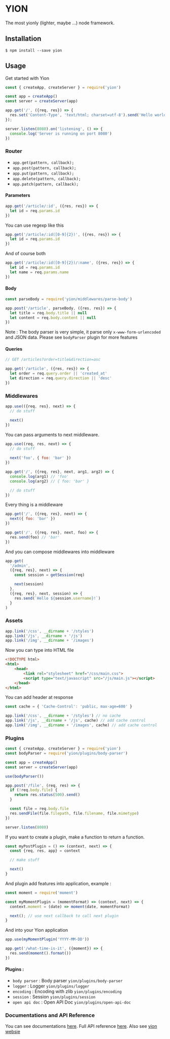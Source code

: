 # YION

The most yionly (lighter, maybe ...) node framework.

## Installation

```
$ npm install --save yion
```

## Usage

Get started with Yion

```javascript
const { createApp, createServer } = require('yion')

const app = createApp()
const server = createServer(app)

app.get('/', ({req, res}) => {
  res.set('Content-Type', 'text/html; charset=utf-8').send('Hello world!');
});

server.listen(8080).on('listening', () => {
  console.log('Server is running on port 8080')
})
```

### Router

 * `app.get(pattern, callback);`
 * `app.post(pattern, callback);`
 * `app.put(pattern, callback);`
 * `app.delete(pattern, callback);`
 * `app.patch(pattern, callback);`

#### Parameters

```javascript
app.get('/article/:id', ({res, res}) => {
  let id = req.params.id
})
```

You can use regexp like this

```javascript
app.get('/article/:id([0-9]{2})', ({res, res}) => {
  let id = req.params.id
})
```

And of course both

```javascript
app.get('/article/:id([0-9]{2})/:name', ({res, res}) => {
  let id = req.params.id
  let name = req.params.name
})
```

#### Body

```javascript
const parseBody = require('yion/middlewares/parse-body')

app.post('/article', parseBody, ({res, res}) => {
  let title = req.body.title || null
  let content = req.body.content || null
})
```
Note : The body parser is very simple, it parse only `x-www-form-urlencoded` and JSON data. Please see `bodyParser` plugin for more features

#### Queries

```javascript
// GET /articles?order=title&direction=asc

app.get('/article', ({res, res}) => {
  let order = req.query.order || 'created_at'
  let direction = req.query.direction || 'desc'
})
```

### Middlewares

```javascript
app.use(({req, res}, next) => {
  // do stuff

  next()
})
```
You can pass arguments to next middleware.

```javascript
app.use((req, res, next) => {
  // do stuff
    
  next('foo', { foo: 'bar' })
})

app.get('/', ({req, res}, next, arg1, arg2) => {
  console.log(arg1) // 'foo'
  console.log(arg2) // { foo: 'bar' }

  // do stuff
})
```

Every thing is a middleware

```js
app.get('/', ({req, res}, next) => {
  next({ foo: 'bar' })
})

app.get('/', ({req, res}, next, foo) => {
  res.send(foo) // 'bar'
})
```

And you can compose middlewares into middleware

```javascript
app.get(
  '/admin',
  ({req, res}, next) => {
    const session = getSession(req)

    next(session)
  },
  ({req, res}, next, session) => {
    res.send(`Hello ${session.username}!`)
  }
)
```

### Assets

```javascript
app.link('/css', __dirname + '/styles')
app.link('/js', __dirname + '/js')
app.link('/img', __dirname + '/images')
```

Now you can type into HTML file

```html
<!DOCTYPE html>
<html>
    <head>
        <link rel="stylesheet" href="/css/main.css">
        <script type="text/javascript" src="/js/main.js"></script>
    </head>
</html>
```

You can add header at response

```javascript
const cache = { 'Cache-Control': 'public, max-age=600' }

app.link('/css', __dirname + '/styles') // no cache
app.link('/js', __dirname + '/js', cache) // add cache control
app.link('/img', __dirname + '/images', cache) // add cache control
```

### Plugins

```javascript
const { createApp, createServer } = require('yion')
const bodyParser = require('yion/plugins/body-parser')

const app = createApp()
const server = createServer(app)

use(bodyParser())

app.post('/file', (req, res) => {
  if (!req.body.file) {
    return res.status(500).send()
  }

  const file = req.body.file
  res.sendFile(file.filepath, file.filename, file.mimetype)
})

server.listen(8080)
```

If you want to create a plugin, make a function to return a function.

```javascript
const myPostPlugin = () => (context, next) => {
  const {req, res, app} = context

  // make stuff

  next()
}
```

And plugin add features into application, example :

```javascript
const moment = require('moment')

const myMomentPlugin = (momentFormat) => (context, next) => {
  context.moment = (date) => moment(date, momentFormat)

  next(); // use next callback to call next plugin
}
```

And into your Yion application

```javascript
app.use(myMomentPlugin('YYYY-MM-DD'))

app.get('/what-time-is-it', ({moment}) => {
  res.send(moment().format())
})
```

#### Plugins :

* `body parser` : Body parser `yion/plugins/body-parser`
* `logger` : Logger `yion/plugins/logger`
* `encoding` : Encoding with zlib `yion/plugins/encoding`
* `session` : Session `yion/plugins/session`
* `open api doc` : Open API Doc `yion/plugins/open-api-doc`

### Documentations and API Reference

You can see documentations [here](https://github.com/kevinbalicot/yion/blob/master/docs/documentations.md). Full API reference [here](https://kevinbalicot.github.io/yion/#api). Also see [yion websie](https://kevinbalicot.github.io/yion/)
